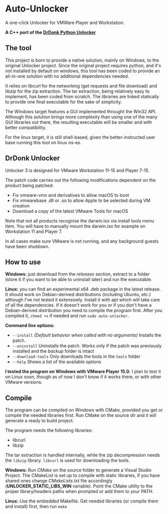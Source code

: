 # Auto-Unlocker
A one-click Unlocker for VMWare Player and Workstation.

**A C++ port of the [DrDonk Python Unlocker](https://github.com/DrDonk/unlocker)**

## The tool

This project is born to provide a native solution, mainly on Windows, to the original Unlocker project. 
Since the original project requires python, and it's not installed by default on windows, this tool has 
been coded to provide an all-in-one solution with no additional dependencies needed.

It relies on libcurl for the networking (get requests and file download) and libzip	for the zip extraction.
The tar extraction, being relatively easy to implement, has been coded from	scratch. 
The libraries are linked statically to provide one final executable for the sake of simplicity.

The Windows target features a GUI implemented throught the Win32 API.
Although this solution brings more complexity than using one of the many GUI libraries out there,
the resulting executable will be smaller and with better compatibility.

For the linux target, it is still shell-based, given the better-instructed user base running
this tool on linux os-es.

## DrDonk Unlocker

Unlocker 3 is designed for VMware Workstation 11-15 and Player 7-15.

The patch code carries out the following modifications dependent on the product
being patched:

* Fix vmware-vmx and derivatives to allow macOS to boot
* Fix vmwarebase .dll or .so to allow Apple to be selected during VM creation
* Download a copy of the latest VMware Tools for macOS

Note that not all products recognise the darwin.iso via install tools menu item.
You will have to manually mount the darwin.iso for example on Workstation 11 and Player 7.

In all cases make sure VMware is not running, and any background guests have
been shutdown.

## How to use

**Windows:** just download from the *releases* section, extract to a folder (store it if you want to be able to uninstall later) and run the executable.

**Linux:** you can find an experimental x64 .deb package in the latest release. It should work on Debian-derived distributions (including Ubuntu, etc.) although I've not tested it extensively. Install it with apt which will take care of all the dependencies. If it doesn't work for you or if you don't have a Debian-derived distribution you need to compile the program first. After you compiled it, ```chmod +x``` if needed and run ```sudo auto-unlocker```.

**Command line options:**

* ```--install``` *(Default behavior when called with no arguments)* Installs the patch.
* ```--uninstall``` Uninstalls the patch. Works only if the patch was previously installed and the *backup* folder is intact
* ```--download-tools``` Only downloads the tools in the `tools` folder
* ```--help``` Shows a list of the available options

**I tested the program on Windows with VMware Player 15.0.** I plan to test it on Linux soon, though as of now I don't know if it works there, or with other VMware versions.

## Compile
The program can be compiled on Windows with CMake, provided you get or compile the needed libraries first. Run CMake on the source dir and it will generate a ready to build project.

The program needs the following libraries:

* libcurl
* libzip

The tar extraction is handled internally, while the zip decompression needs the `libzip` library. `libcurl` is used for downloading the tools.

**Windows:** 
Run *CMake* on the source folder to generate a Visual Studio Project. The CMakeList is set up to compile with static libraries, if you have shared ones change *CMakeLists.txt* file accordingly (**UNLOCKER_STATIC_LIBS_WIN** variable). Point the CMake utility to the proper library/headers paths when prompted or add them to your PATH.

**Linux:**
Use the embedded Makefile. Get needed libraries (or compile them and install) first, then run ```make```